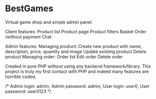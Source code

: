 # BestGames

Virtual game shop and simple admin panel.

Client features:
  Product list
  Product page
  Product filters
  Basket
  Order /without payment
  Chat

Admin features:
  Managing product:
    Create new product with name, description, price, quantity and image
    Update existing product
    Delete product
  Managing order:
    Order list
    Edit order
    Delete order

Created in pure PHP without using any backend framework/library.
This project is truly my first contact with PHP and indeed many features are horrible coded.

/*
Admin login: admin,
Admin password: admin,
User login: user0,
User password: user0123
*/
